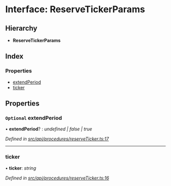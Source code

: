 # Interface: ReserveTickerParams

## Hierarchy

* **ReserveTickerParams**

## Index

### Properties

* [extendPeriod](reservetickerparams.md#optional-extendperiod)
* [ticker](reservetickerparams.md#ticker)

## Properties

### `Optional` extendPeriod

• **extendPeriod**? : *undefined | false | true*

*Defined in [src/api/procedures/reserveTicker.ts:17](https://github.com/PolymathNetwork/polymesh-sdk/blob/1221e467/src/api/procedures/reserveTicker.ts#L17)*

___

###  ticker

• **ticker**: *string*

*Defined in [src/api/procedures/reserveTicker.ts:16](https://github.com/PolymathNetwork/polymesh-sdk/blob/1221e467/src/api/procedures/reserveTicker.ts#L16)*
